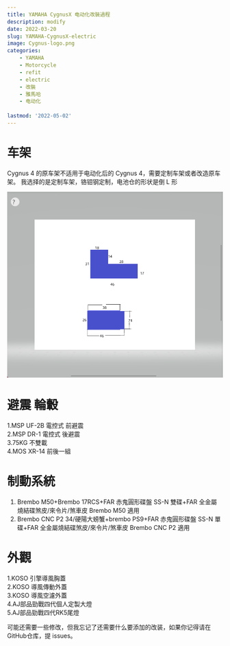 ```yaml
---
title: YAMAHA CygnusX 电动化改裝過程
description: modify
date: 2022-03-20
slug: YAMAHA-CygnusX-electric
image: Cygnus-logo.png
categories:
    - YAMAHA
    - Motorcycle
    - refit
    - electric
    - 改裝
    - 雅馬哈
    - 电动化

lastmod: '2022-05-02'
---
```

# 车架
Cygnus 4 的原车架不适用于电动化后的 Cygnus 4，需要定制车架或者改造原车架。
我选择的是定制车架，铬钼钢定制，电池仓的形状是倒 L 形

![Photo by 电池仓](Snipaste_2022-05-02_17-02-25.png)
# 避震 輪轂
1.MSP UF-2B 電控式 前避震  
2.MSP DR-1 電控式 後避震  
3.75KG 不雙載  
4.MOS XR-14 前後一組  

# 制動系統
1. Brembo M50+Brembo 17RCS+FAR 赤鬼圓形碟盤 SS-N 雙碟+FAR 全金屬燒結碟煞皮/來令片/煞車皮 Brembo M50 適用  
2. Brembo CNC P2 34/硬陽大螃蟹+brembo PS9+FAR 赤鬼圓形碟盤 SS-N 單碟+FAR 全金屬燒結碟煞皮/來令片/煞車皮 Brembo CNC P2 適用  

# 外觀
1.KOSO 引擎導風胸蓋  
2.KOSO 導風傳動外蓋  
3.KOSO 導風空濾外蓋  
4.AJ部品勁戰四代個人定製大燈  
5.AJ部品勁戰四代RK5尾燈 

可能还需要一些修改，但我忘记了还需要什么要添加的改装，如果你记得请在GitHub仓库，提 issues。